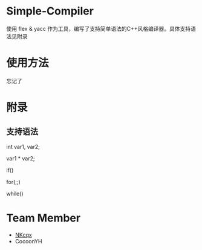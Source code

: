 # Simple-Compiler
使用 flex & yacc 作为工具，编写了支持简单语法的C++风格编译器。具体支持语法见附录

# 使用方法
忘记了

# 附录
## 支持语法

  int var1, var2;
  
  var1 * var2;
  
  if()
  
  for(;;)
  
  while()
  
# Team Member
* [NKcqx](https://github.com/NKcqx)
* CocoonYH
